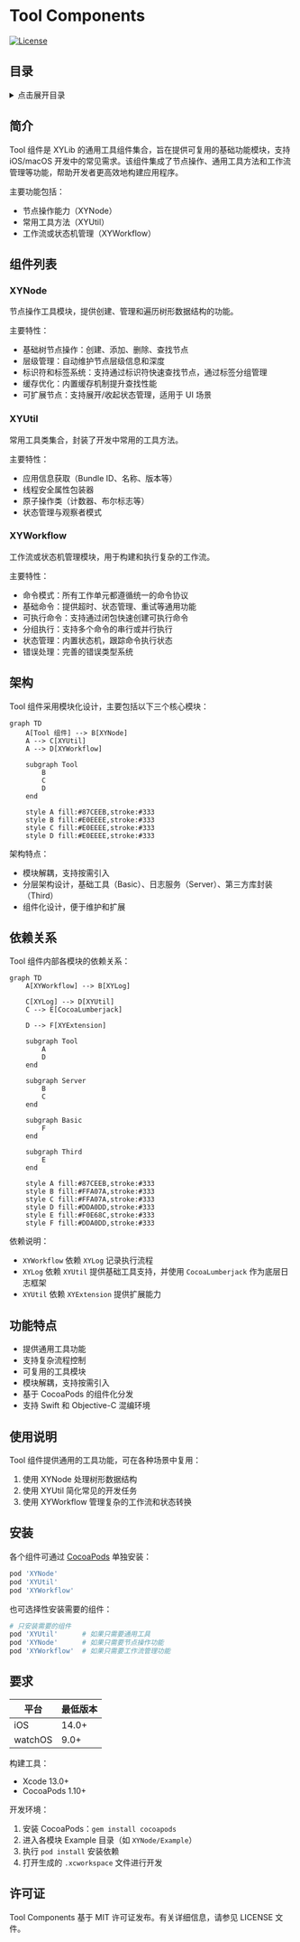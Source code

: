 # Tool Components

[![License](https://img.shields.io/github/license/hsf89757/XYLib.svg?style=flat)](https://github.com/hsf89757/XYLib/blob/main/LICENSE)

## 目录

<details>
<summary>点击展开目录</summary>

- [Tool Components](#tool-components)
  - [目录](#目录)
  - [简介](#简介)
  - [组件列表](#组件列表)
    - [XYNode](#xynode)
    - [XYUtil](#xyutil)
    - [XYWorkflow](#xyworkflow)
  - [架构](#架构)
  - [依赖关系](#依赖关系)
  - [功能特点](#功能特点)
  - [使用说明](#使用说明)
  - [安装](#安装)
  - [要求](#要求)
  - [许可证](#许可证)

</details>

## 简介

Tool 组件是 XYLib 的通用工具组件集合，旨在提供可复用的基础功能模块，支持 iOS/macOS 开发中的常见需求。该组件集成了节点操作、通用工具方法和工作流管理等功能，帮助开发者更高效地构建应用程序。

主要功能包括：
- 节点操作能力（XYNode）
- 常用工具方法（XYUtil）
- 工作流或状态机管理（XYWorkflow）

## 组件列表

### XYNode

节点操作工具模块，提供创建、管理和遍历树形数据结构的功能。

主要特性：
- 基础树节点操作：创建、添加、删除、查找节点
- 层级管理：自动维护节点层级信息和深度
- 标识符和标签系统：支持通过标识符快速查找节点，通过标签分组管理
- 缓存优化：内置缓存机制提升查找性能
- 可扩展节点：支持展开/收起状态管理，适用于 UI 场景

### XYUtil

常用工具类集合，封装了开发中常用的工具方法。

主要特性：
- 应用信息获取（Bundle ID、名称、版本等）
- 线程安全属性包装器
- 原子操作类（计数器、布尔标志等）
- 状态管理与观察者模式

### XYWorkflow

工作流或状态机管理模块，用于构建和执行复杂的工作流。

主要特性：
- 命令模式：所有工作单元都遵循统一的命令协议
- 基础命令：提供超时、状态管理、重试等通用功能
- 可执行命令：支持通过闭包快速创建可执行命令
- 分组执行：支持多个命令的串行或并行执行
- 状态管理：内置状态机，跟踪命令执行状态
- 错误处理：完善的错误类型系统

## 架构

Tool 组件采用模块化设计，主要包括以下三个核心模块：

```mermaid
graph TD
    A[Tool 组件] --> B[XYNode]
    A --> C[XYUtil]
    A --> D[XYWorkflow]
    
    subgraph Tool
        B
        C
        D
    end
    
    style A fill:#87CEEB,stroke:#333
    style B fill:#E0EEEE,stroke:#333
    style C fill:#E0EEEE,stroke:#333
    style D fill:#E0EEEE,stroke:#333
```

架构特点：
- 模块解耦，支持按需引入
- 分层架构设计，基础工具（Basic）、日志服务（Server）、第三方库封装（Third）
- 组件化设计，便于维护和扩展

## 依赖关系

Tool 组件内部各模块的依赖关系：

```mermaid
graph TD
    A[XYWorkflow] --> B[XYLog]
    
    C[XYLog] --> D[XYUtil]
    C --> E[CocoaLumberjack]
    
    D --> F[XYExtension]
    
    subgraph Tool
        A
        D
    end
    
    subgraph Server
        B
        C
    end
    
    subgraph Basic
        F
    end
    
    subgraph Third
        E
    end
    
    style A fill:#87CEEB,stroke:#333
    style B fill:#FFA07A,stroke:#333
    style C fill:#FFA07A,stroke:#333
    style D fill:#DDA0DD,stroke:#333
    style E fill:#F0E68C,stroke:#333
    style F fill:#DDA0DD,stroke:#333
```

依赖说明：
- `XYWorkflow` 依赖 `XYLog` 记录执行流程
- `XYLog` 依赖 `XYUtil` 提供基础工具支持，并使用 `CocoaLumberjack` 作为底层日志框架
- `XYUtil` 依赖 `XYExtension` 提供扩展能力

## 功能特点

- 提供通用工具功能
- 支持复杂流程控制
- 可复用的工具模块
- 模块解耦，支持按需引入
- 基于 CocoaPods 的组件化分发
- 支持 Swift 和 Objective-C 混编环境

## 使用说明

Tool 组件提供通用的工具功能，可在各种场景中复用：

1. 使用 XYNode 处理树形数据结构
2. 使用 XYUtil 简化常见的开发任务
3. 使用 XYWorkflow 管理复杂的工作流和状态转换

## 安装

各个组件可通过 [CocoaPods](https://cocoapods.org) 单独安装：

```ruby
pod 'XYNode'
pod 'XYUtil'
pod 'XYWorkflow'
```

也可选择性安装需要的组件：

```ruby
# 只安装需要的组件
pod 'XYUtil'      # 如果只需要通用工具
pod 'XYNode'      # 如果只需要节点操作功能
pod 'XYWorkflow'  # 如果只需要工作流管理功能
```

## 要求

| 平台 | 最低版本 |
|------|----------|
| iOS | 14.0+ |
| watchOS | 9.0+ |

构建工具：
- Xcode 13.0+
- CocoaPods 1.10+

开发环境：
1. 安装 CocoaPods：`gem install cocoapods`
2. 进入各模块 Example 目录（如 `XYNode/Example`）
3. 执行 `pod install` 安装依赖
4. 打开生成的 `.xcworkspace` 文件进行开发

## 许可证

Tool Components 基于 MIT 许可证发布。有关详细信息，请参见 LICENSE 文件。
